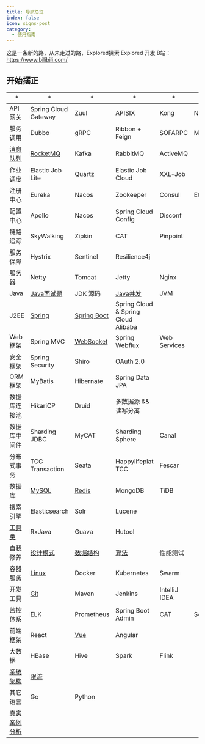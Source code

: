 ```yaml
---
title: 导航总览
index: false
icon: signs-post
category:
  - 使用指南
---
```


这是一条新的路，从未走过的路，Explored探索 Explored 开发
B站：https://www.bilibili.com/

## 开始摆正

| *                     | *                                           | *                                     | *                                   | *                            | *      | *    |
|-----------------------|---------------------------------------------|---------------------------------------|-------------------------------------|------------------------------|--------|------|
| API 网关                | Spring Cloud Gateway                        | Zuul                                  | APISIX                              | Kong                         | Nginx  | Soul |
| 服务调用                  | Dubbo                                       | gRPC                                  | Ribbon + Feign                      | SOFARPC                      | Motan  |      |
| [消息队列](/data/消息队列/)   | [RocketMQ](/data/消息队列/RocketMQ/RocketMQ.md) | Kafka                                 | RabbitMQ                            | ActiveMQ                     |        |      |
| 作业调度                  | Elastic Job Lite                            | Quartz                                | Elastic Job Cloud                   | XXL-Job                      |        |      |
| 注册中心                  | Eureka                                      | Nacos                                 | Zookeeper                           | Consul                       | Etcd   |      |
| 配置中心                  | Apollo                                      | Nacos                                 | Spring Cloud Config                 | Disconf                      |        |      |
| 链路追踪                  | SkyWalking                                  | Zipkin                                | CAT                                 | Pinpoint                     |        |      |
| 服务保障                  | Hystrix                                     | Sentinel                              | Resilience4j                        |                              |        |      |
| 服务器                   | Netty                                       | Tomcat                                | Jetty                               | Nginx                        |        |      |
| [Java](/data/Java/)   | [Java面试题](/data/Java/面试.md)                 | JDK 源码                                | [Java并发](/data/Java/Java并发.md)      | [JVM](/data/Java/JVM/1.JVM.md) |        |      |
| J2EE                  | [Spring](/data/J2EE/Spring.md)              | [Spring Boot](/data/J2EE/SpringBoot)  | Spring Cloud & Spring Cloud Alibaba |                              |        |      |
| Web 框架                | Spring MVC                                  | [WebSocket](/data/Web框架/WebSocket.md) | Spring Webflux                      | Web Services                 |        |      |
| 安全框架                  | Spring Security                             | Shiro                                 | OAuth 2.0                           |                              |        |      |
| ORM 框架                | MyBatis                                     | Hibernate                             | Spring Data JPA                     |                              |        |      |
| 数据库连接池                | HikariCP                                    | Druid                                 | 多数据源 && 读写分离                        |                              |        |      |
| 数据库中间件                | Sharding JDBC                               | MyCAT                                 | Sharding Sphere                     | Canal                        |        |      |
| 分布式事务                 | TCC Transaction                             | Seata                                 | Happylifeplat TCC                   | Fescar                       |        |      |
| 数据库                   | [MySQL](/data/数据库/Mysql/Mysql基础.md)         | [Redis](/data/数据库/Redis/Redis基础.md)   | MongoDB                             | TiDB                         |        |      |
| 搜索引擎                  | Elasticsearch                               | Solr                                  | Lucene                              |                              |        |      |
| [工具类](/data/Java工具类/工具.md) | RxJava                                      | Guava                                 | Hutool                              |                              |        |      |
| 自我修养                  | [设计模式](/data/自我修养/设计模式.md)                  | [数据结构](/data/自我修养/数据结构.md)            | [算法](/data/自我修养/算法.md)              | 性能测试                         |        |      |
| 容器服务                  | [Linux](/data/容器服务/Linux.md)                | Docker                                | Kubernetes                          | Swarm                        |        |      |
| 开发工具                  | [Git](/data/开发工具/Git.md)                    | Maven                                 | Jenkins                             | IntelliJ IDEA                |        |      |
| 监控体系                  | ELK                                         | Prometheus                            | Spring Boot Admin                   | CAT                          | Sentry |      |
| 前端框架                  | React                                       | [Vue](/data/前端框架/Vue/Vue.md)          | Angular                             |                              |        |      |
| 大数据                   | HBase                                       | Hive                                  | Spark                               | Flink                        |        |      |
| [系统架构](/data/系统架构/)   | [限流](/data/系统架构/限流.md)                      |                                       |                                     |                              |        |      |
| 其它语言                  | Go                                          | Python                                |                                     |                              |        |      |
|      [真实案例分析](/data/真实案例分析/OOM真实生产分析.md)             |                                             |                                       |                                     |                              |        |      |
